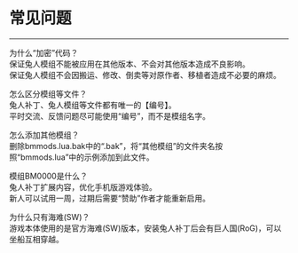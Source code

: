 # 常见问题

------

为什么“加密”代码？  
    保证兔人模组不能被应用在其他版本、不会对其他版本造成不良影响。  
    保证兔人模组不会因搬运、修改、倒卖等对原作者、移植者造成不必要的麻烦。  
  
怎么区分模组等文件？  
    兔人补丁、兔人模组等文件都有唯一的【编号】。  
    平时交流、反馈问题尽可能使用“编号”，而不是模组名字。  
  
怎么添加其他模组？  
    删除bmmods.lua.bak中的“.bak”，将“其他模组”的文件夹名按照“bmmods.lua”中的示例添加到此文件。  
  
模组BM0000是什么？  
    兔人补丁扩展内容，优化手机版游戏体验。  
    新人可以试用一周，过期后需要“赞助”作者才能重新启用。  
  
为什么只有海难(SW)？  
    游戏本体使用的是官方海难(SW)版本，安装兔人补丁后会有巨人国(RoG)，可以坐船互相穿越。  

